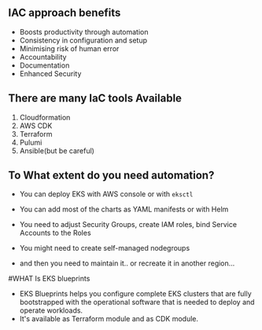 ## IAC approach benefits
* Boosts productivity through automation
* Consistency in configuration and setup
* Minimising risk of human error
* Accountability
* Documentation
* Enhanced Security

## There are many IaC tools Available
1. Cloudformation
2. AWS CDK
3. Terraform
4. Pulumi
5. Ansible(but be careful)

## To What extent do you need automation?
* You can deploy EKS with AWS console or with `eksctl`
* You can add most of the charts as YAML manifests or with Helm
* You need to adjust Security Groups, create IAM roles, bind Service Accounts to the Roles
* You might need to create self-managed nodegroups

* and then you need to maintain it.. or recreate it in another region...


#WHAT Is EKS blueprints
* EKS Blueprints helps you configure complete EKS clusters that are fully bootstrapped with the operational software that is needed to deploy and operate workloads.
* It's available as Terraform module and as CDK module.